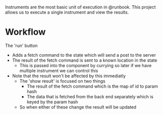 Instruments are the most basic unit of execution in @runbook. This project allows us to execute 
a single instrument and view the results.

# Workflow

The 'run' button 
* Adds a fetch command to the state which will send a post to the server
* The result of the fetch command is sent to a known location in the state
  * This is passed into the component by currying so later if we have multiple instrument we can control this
* Note that the result won't be affected by this immediatly
  * The 'show result' is focused on two things
    * The result of the fetch command which is the map of id to param hash
    * The data that is fetched from the back end separately which is keyed by the param hash
  * So when either of these change the result will be updated
